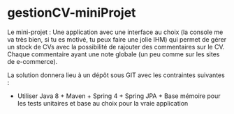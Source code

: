 # gestionCV-miniProjet
Le mini-projet : Une application avec une interface au choix (la console me va très bien, si tu es motivé, tu peux faire une jolie IHM) qui permet de gérer un stock de CVs avec la possibilité de rajouter des commentaires sur le CV. Chaque commentaire ayant une note globale (un peu comme sur les sites de e-commerce).

La solution donnera lieu à un dépôt sous GIT avec les contraintes suivantes :
- Utiliser Java 8 + Maven + Spring 4 + Spring JPA + Base mémoire pour les tests unitaires et base au choix pour la vraie application
